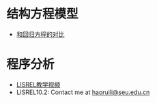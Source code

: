 # 结构方程模型
- [和回归方程的对比](https://wenku.baidu.com/view/06d4e5ffaef8941ea76e05dd.html)

# 程序分析
- [LISREL教学视频](https://www.bilibili.com/video/BV1C7411w7vL?from=search&seid=7659023814994757165)
- LISREL10.2: Contact me at haoruili@seu.edu.cn
